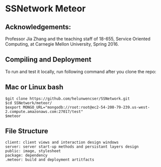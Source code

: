 # SSNetwork Meteor

Acknowledgements:
---------------------------------------------------------
Professor Jia Zhang and the teaching staff of 18-655,
Service Oriented Computing, at Carnegie Mellon University, Spring 2016.


## Compiling and Deployment

To run and test it locally, run following command after you clone the repo:

## Mac or Linux bash
```
$git clone https://github.com/helunwencser/SSNetwork.git
$cd SSNetwork/meteor/
$export MONGO_URL="mongodb://root:root@ec2-54-200-79-239.us-west-2.compute.amazonaws.com:27017/test"
$meteor

```
## File Structure

```
client: client views and interaction design windows
server: server start-up methods and persistant layers design
public: image, stylesheet
package: dependency
.meteor: build and deployment artitfacts
```
